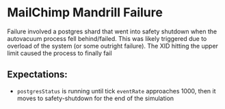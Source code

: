 # MailChimp Mandrill Failure

Failure involved a postgres shard that went into safety shutdown when the autovacuum process fell behind/failed. This was likely triggered due to overload of the system (or some outright failure). The XID hitting the upper limit caused the process to finally fail

## Expectations:

- `postgresStatus` is running until tick `eventRate` approaches 1000, then it moves to safety-shutdown for the end of the simulation
